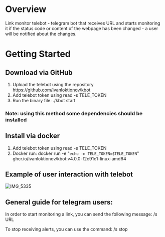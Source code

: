 # Overview 

Link monitor telebot - telegram bot that receives URL and starts monitoring it if the status code or content of the webpage has been changed - a user will be notified about the changes.

# Getting Started

## Download via GitHub

1. Upload the telebot using the repository https://github.com/ivanloktionov/kbot
2. Add telebot token using read -s TELE_TOKEN
3. Run the binary file: ./kbot start

### Note: using this method some dependencies should be installed

## Install via docker

1. Add telebot token using read -s TELE_TOKEN
2. Docker run: docker run -e "`echo -n TELE_TOKEN=$TELE_TOKEN`" ghcr.io/ivanloktionov/kbot:v4.0.0-f2c91c1-linux-amd64

## Example of user interaction with telebot

![IMG_5335](https://github.com/ivanloktionov/kbot/assets/71848058/10cab36b-5635-40aa-b1ca-a5d546e2e4fd)

## General guide for telegram users:
In order to start monitoring a link, you can send the following message:
/s URL

To stop receiving alerts, you can use the command:
/s stop
